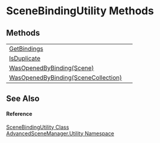 # SceneBindingUtility Methods




## Methods
<table>
<tr>
<td><a href="M_AdvancedSceneManager_Utility_SceneBindingUtility_GetBindings">GetBindings</a></td>
<td> </td></tr>
<tr>
<td><a href="M_AdvancedSceneManager_Utility_SceneBindingUtility_IsDuplicate">IsDuplicate</a></td>
<td> </td></tr>
<tr>
<td><a href="M_AdvancedSceneManager_Utility_SceneBindingUtility_WasOpenedByBinding">WasOpenedByBinding(Scene)</a></td>
<td> </td></tr>
<tr>
<td><a href="M_AdvancedSceneManager_Utility_SceneBindingUtility_WasOpenedByBinding_1">WasOpenedByBinding(SceneCollection)</a></td>
<td> </td></tr>
</table>

## See Also


#### Reference
<a href="T_AdvancedSceneManager_Utility_SceneBindingUtility">SceneBindingUtility Class</a>  
<a href="N_AdvancedSceneManager_Utility">AdvancedSceneManager.Utility Namespace</a>  
